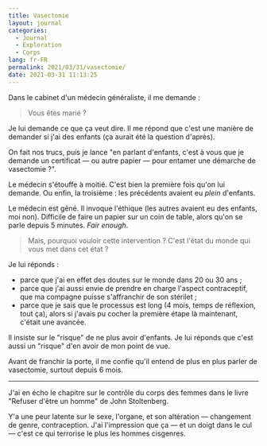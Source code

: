 ```yaml
---
title: Vasectomie
layout: journal
categories:
  - Journal
  - Exploration
  - Corps
lang: fr-FR
permalink: 2021/03/31/vasectomie/
date: 2021-03-31 11:13:25
---
```


Dans le cabinet d'un médecin généraliste, il me demande :

> Vous êtes marié ?

Je lui demande ce que ça veut dire. Il me répond que c'est une manière de demander si j'ai des enfants (ça aurait été la question d'après).

On fait nos trucs, puis je lance "en parlant d'enfants, c'est à vous que je demande un certificat — ou autre papier — pour entamer une démarche de vasectomie ?".

Le médecin s'étouffe à moitié. C'est bien la première fois qu'on lui demande. Ou enfin, la troisième : les précédents avaient eu _plein_ d'enfants.

Le médecin est gêné. Il invoque l'éthique (les autres avaient eu des enfants, moi non). Difficile de faire un papier sur un coin de table, alors qu'on se parle depuis 5 minutes. _Fair enough_.

> Mais, pourquoi vouloir cette intervention ? C'est l'état du monde qui vous met dans cet état ?

Je lui réponds :

- parce que j'ai en effet des doutes sur le monde dans 20 ou 30 ans ;
- parce que j'ai aussi envie de prendre en charge l'aspect contraceptif, que ma compagne puisse s'affranchir de son stérilet ;
- parce que je sais que le processus est long (4 mois, temps de réflexion, tout ça), alors si j'avais pu cocher la première étape là maintenant, c'était une avancée.

Il insiste sur le "risque" de ne plus avoir d'enfants. Je lui réponds que c'est aussi un "risque" d'en avoir de mon point de vue.

Avant de franchir la porte, il me confie qu'il entend de plus en plus parler de vasectomie, surtout depuis 6 mois.

---

J'ai en écho le chapitre sur le contrôle du corps des femmes dans le livre "Refuser d'être un homme" de John Stoltenberg.

Y'a une peur latente sur le sexe, l'organe, et son altération — changement de genre, contraception. J'ai l'impression que ça — et un doigt dans le cul — c'est ce qui terrorise le plus les hommes cisgenres.